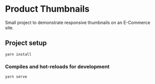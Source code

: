 # Product Thumbnails

Small project to demonstrate responsive thumbnails on an E-Commerce site.

## Project setup
```
yarn install
```

### Compiles and hot-reloads for development
```
yarn serve
```

